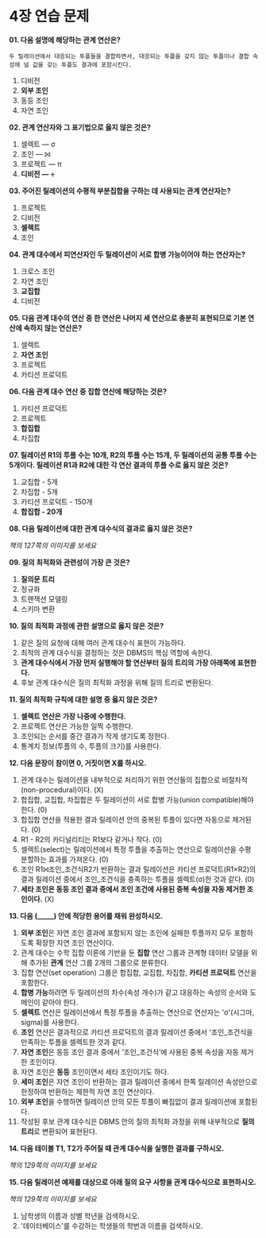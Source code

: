 # 4장 연습 문제

**01. 다음 설명에 해당하는 관계 연산은?**

`두 릴레이션에서 대응되는 투플들을 결합하면서, 대응되는 투플을 갖지 않는 투플이나 결합 속성에 널 값을 갖는 투플도 결과에 포함시킨다.`

1. 디비전  
2. **외부 조인**
3. 동등 조인  
4. 자연 조인  

**02. 관계 연산자와 그 표기법으로 옳지 않은 것은?**

1. 셀렉트 — σ  
2. 조인 — ⨝  
3. 프로젝트 — π  
4. **디비전 — ÷**

**03. 주어진 릴레이션의 수평적 부분집합을 구하는 데 사용되는 관계 연산자는?**

1. 프로젝트  
2. 디비전  
3. **셀렉트**  
4. 조인  

**04. 관계 대수에서 피연산자인 두 릴레이션이 서로 합병 가능이어야 하는 연산자는?**

1. 크로스 조인  
2. 자연 조인  
3. **교집합**  
4. 디비전  

**05. 다음 관계 대수의 연산 중 한 연산은 나머지 세 연산으로 충분히 표현되므로 기본 연산에 속하지 않는 연산은?**

1. 셀렉트  
2. **자연 조인**  
3. 프로젝트  
4. 카티션 프로덕트  

**06. 다음 관계 대수 연산 중 집합 연산에 해당하는 것은?**

1. 카티션 프로덕트  
2. 프로젝트  
3. **합집합**  
4. 차집합  

**07. 릴레이션 R1의 투플 수는 10개, R2의 투플 수는 15개, 두 릴레이션의 공통 투플 수는 5개이다. 릴레이션 R1과 R2에 대한 각 연산 결과의 투플 수로 옳지 않은 것은?**

1. 교집합 - 5개  
2. 차집합 - 5개  
3. 카티션 프로덕트 - 150개  
4. **합집합 - 20개**

**08. 다음 릴레이션에 대한 관계 대수식의 결과로 옳지 않은 것은?**

_책의 127쪽의 이미지를 보세요_

**09. 질의 최적화와 관련성이 가장 큰 것은?**

1. **질의문 트리**
2. 정규화  
3. 트랜잭션 모델링  
4. 스키마 변환  

**10. 질의 최적화 과정에 관한 설명으로 옳지 않은 것은?**

1. 같은 질의 요청에 대해 여러 관계 대수식 표현이 가능하다.  
2. 최적의 관계 대수식을 결정하는 것은 DBMS의 핵심 역할에 속한다.  
3. **관계 대수식에서 가장 먼저 실행해야 할 연산부터 질의 트리의 가장 아래쪽에 표현한다.**  
4. 후보 관계 대수식은 질의 최적화 과정을 위해 질의 트리로 변환된다.  

**11. 질의 최적화 규칙에 대한 설명 중 옳지 않은 것은?**

1. **셀렉트 연산은 가장 나중에 수행한다.**
2. 프로젝트 연산은 가능한 일찍 수행한다.  
3. 조인되는 순서를 중간 결과가 작게 생기도록 정한다.  
4. 통계치 정보(투플의 수, 투플의 크기)를 사용한다.  

**12. 다음 문장이 참이면 0, 거짓이면 X를 하시오.**

1. 관계 대수는 릴레이션을 내부적으로 처리하기 위한 연산들의 집합으로 비절차적 (non-procedural)이다. (X)  
2. 합집합, 교집합, 차집합은 두 릴레이션이 서로 합병 가능(union compatible)해야 한다. (0)  
3. 합집합 연산을 적용한 결과 릴레이션 안의 중복된 투플이 있다면 자동으로 제거된다. (0)  
4. R1 - R2의 카디널리티는 R1보다 같거나 작다. (0)  
5. 셀렉트(select)는 릴레이션에서 특정 투플을 추출하는 연산으로 릴레이션을 수평 분할하는 효과를 가져온다. (0)  
6. 조인 R1⨝조인_조건식R2가 반환하는 결과 릴레이션은 카티션 프로덕트(R1×R2)의 결과 릴레이션 중에서 조인_조건식을 충족하는 투플을 셀렉트(σ)한 것과 같다. (0)  
7. **세타 조인은 동등 조인 결과 중에서 조인 조건에 사용된 중복 속성을 자동 제거한 조인이다.** (X)  

**13. 다음 (_____) 안에 적당한 용어를 채워 완성하시오.**

1. **외부 조인**은 자연 조인 결과에 포함되지 않는 조인에 실패한 투플까지 모두 포함하도록 확장한 자연 조인 연산이다.
2. 관계 대수는 수학 집합 이론에 기반을 둔 **집합** 연산 그룹과 관계형 데이터 모델을 위해 추가된 **관계** 연산 그룹 2개의 그룹으로 분류한다.
3. 집합 연산(set operation) 그룹은 합집합, 교집합, 차집합, **카티션 프로덕트** 연산을 포함한다.
4. **합병 가능**하려면 두 릴레이션의 차수(속성 개수)가 같고 대응하는 속성의 순서와 도메인이 같아야 한다.
5. **셀렉트** 연산은 릴레이션에서 특정 투플을 추출하는 연산으로 연산자는 'σ'(시그마, sigma)를 사용한다.
6. **조인** 연산은 결과적으로 카티션 프로덕트의 결과 릴레이션 중에서 '조인_조건식을 만족하는 투플을 셀렉트한 것과 같다.
7. **자연 조인**은 동등 조인 결과 중에서 ‘조인_조건식’에 사용된 중복 속성을 자동 제거한 조인이다.
8. 자연 조인은 **동등** 조인이면서 세타 조인이기도 하다.
9. **세미 조인**은 자연 조인이 반환하는 결과 릴레이션 중에서 한쪽 릴레이션 속성만으로 한정하여 반환하는 제한적 자연 조인 연산이다.
10. **외부 조인**을 수행하면 릴레이션 안의 모든 투플이 빠짐없이 결과 릴레이션에 포함된다.
11. 작성된 후보 관계 대수식은 DBMS 안의 질의 최적화 과정을 위해 내부적으로 **질의 트리**로 변환되어 표현된다.

**14. 다음 테이블 T1, T2가 주어질 때 관계 대수식을 실행한 결과를 구하시오.**

_책의 129쪽의 이미지를 보세요_

**15. 다음 릴레이션 예제를 대상으로 아래 질의 요구 사항을 관계 대수식으로 표현하시오.**

_책의 129쪽의 이미지를 보세요_

1. 남학생의 이름과 성별 학년을 검색하시오.  
2. '데이터베이스'를 수강하는 학생들의 학번과 이름을 검색하시오.